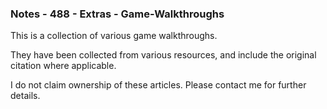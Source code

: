### Notes - 488 - Extras - Game-Walkthroughs

This is a collection of various game walkthroughs.

They have been collected from various resources, and include the original citation where applicable.

I do not claim ownership of these articles. Please contact me for further details.

